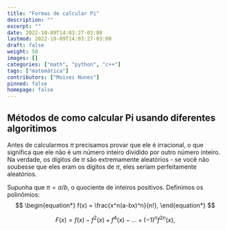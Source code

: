 ```yaml
---
title: "Formas de calcular Pi"
description: ""
excerpt: ""
date: 2022-10-09T14:03:27-03:00
lastmod: 2022-10-09T14:03:27-03:00
draft: false
weight: 50
images: []
categories: ["math", "python", "c++"]
tags: ["matemática"]
contributors: ["Moises Nunes"]
pinned: false
homepage: false
---
```

## Métodos de como calcular Pi usando diferentes algoritimos

Antes de calcularmos $\pi$ precisamos provar que ele é irracional, o que significa que ele não é um número inteiro dividido por outro número inteiro. Na verdade, os dígitos de $\pi$ são extremamente aleatórios - se você não soubesse que eles eram os dígitos de $\pi$, eles seriam perfeitamente aleatórios.

Supunha que $\pi=a/b$, o quociente de inteiros positivos. Definimos os polinômios:
$$
\begin{equation*}
    f(x) = \frac{x^n(a-bx)^n}{n!},
\end{equation*}
$$

$$
\begin{equation*}
    F(x) = f(x) - f{^2}(x) + f{^4}(x) - ... + (-1)^n f^{2n}(x),
\end{equation*}
$$

